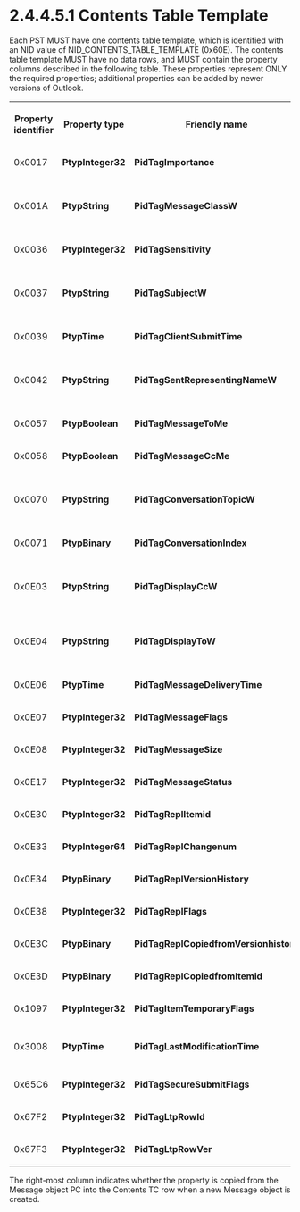 <html dir="LTR" xmlns:mshelp="http://msdn.microsoft.com/mshelp" xmlns:ddue="http://ddue.schemas.microsoft.com/authoring/2003/5" xmlns:xlink="http://www.w3.org/1999/xlink" xmlns:tool="http://www.microsoft.com/tooltip">
    <head>
        <meta http-equiv="Content-Type" content="text/html; CHARSET=utf-8"></meta>
        <meta name="save" content="history"></meta>
        <title>2.4.4.5.1 Contents Table Template</title>
        <xml>
            <mshelp:toctitle title="2.4.4.5.1 Contents Table Template"></mshelp:toctitle>
            <mshelp:rltitle title="[MS-PST]: Contents Table Template"></mshelp:rltitle>
            <mshelp:keyword index="A" term="f58e1ea9-b592-408d-b89e-53fd4cd6024b"></mshelp:keyword>
            <mshelp:attr name="DCSext.ContentType" value="open specification"></mshelp:attr>
            <mshelp:attr name="AssetID" value="f58e1ea9-b592-408d-b89e-53fd4cd6024b"></mshelp:attr>
            <mshelp:attr name="TopicType" value="kbRef"></mshelp:attr>
            <mshelp:attr name="DCSext.Title" value="[MS-PST]: Contents Table Template" />
        </xml>
    </head>
    <body>
        <div id="header">
            <h1 class="heading">2.4.4.5.1 Contents Table Template</h1>
        </div>
        <div id="mainSection">
            <div id="mainBody">
                <div id="allHistory" class="saveHistory"></div>
                <div id="sectionSection0" class="section" name="collapseableSection">
                    

<p>Each PST MUST have one contents table template, which is
identified with an NID value of NID_CONTENTS_TABLE_TEMPLATE (0x60E). The
contents table template MUST have no data rows, and MUST contain the property
columns described in the following table. These properties represent ONLY the
required properties; additional properties can be added by newer versions of
Outlook.</p>

<table>
 <tr>
  <th>
  <p><b>Property identifier</b></p>
  </th>
  <th>
  <p><b>Property type</b></p>
  </th>
  <th>
  <p><b>Friendly name</b></p>
  </th>
  <th>
  <p><b>Description</b></p>
  </th>
  <th>
  <p><b>Copied?</b></p>
  </th>
 </tr>
 <tr>
  <td>
  <p>0x0017</p>
  </td>
  <td>
  <p><b>PtypInteger32</b></p>
  </td>
  <td>
  <p><b>PidTagImportance</b></p>
  </td>
  <td>
  <p>Importance</p>
  </td>
  <td>
  <p>Y</p>
  </td>
 </tr>
 <tr>
  <td>
  <p>0x001A</p>
  </td>
  <td>
  <p><b>PtypString</b></p>
  </td>
  <td>
  <p><b>PidTagMessageClassW</b></p>
  </td>
  <td>
  <p>Message class. This property has an
  alternate name of <b>PidTagMessageClass_W</b>.</p>
  </td>
  <td>
  <p>Y</p>
  </td>
 </tr>
 <tr>
  <td>
  <p>0x0036</p>
  </td>
  <td>
  <p><b>PtypInteger32</b></p>
  </td>
  <td>
  <p><b>PidTagSensitivity</b></p>
  </td>
  <td>
  <p>Sensitivity</p>
  </td>
  <td>
  <p>Y</p>
  </td>
 </tr>
 <tr>
  <td>
  <p>0x0037</p>
  </td>
  <td>
  <p><b>PtypString</b></p>
  </td>
  <td>
  <p><b>PidTagSubjectW</b></p>
  </td>
  <td>
  <p>Subject. This property has an
  alternate name of <b>PidTagSubject_W</b>.                 </p>
  </td>
  <td>
  <p>Y</p>
  </td>
 </tr>
 <tr>
  <td>
  <p>0x0039</p>
  </td>
  <td>
  <p><b>PtypTime</b></p>
  </td>
  <td>
  <p><b>PidTagClientSubmitTime</b></p>
  </td>
  <td>
  <p>Submit timestamp</p>
  </td>
  <td>
  <p>Y</p>
  </td>
 </tr>
 <tr>
  <td>
  <p>0x0042</p>
  </td>
  <td>
  <p><b>PtypString</b></p>
  </td>
  <td>
  <p><b>PidTagSentRepresentingNameW</b></p>
  </td>
  <td>
  <p>Sender representative name. This
  property has an alternate name of <b>PidTagSentRepresentingName_W</b>.</p>
  </td>
  <td>
  <p>Y</p>
  </td>
 </tr>
 <tr>
  <td>
  <p>0x0057</p>
  </td>
  <td>
  <p><b>PtypBoolean</b></p>
  </td>
  <td>
  <p><b>PidTagMessageToMe</b></p>
  </td>
  <td>
  <p>Whether recipient is in To: line</p>
  </td>
  <td>
  <p>Y</p>
  </td>
 </tr>
 <tr>
  <td>
  <p>0x0058</p>
  </td>
  <td>
  <p><b>PtypBoolean</b></p>
  </td>
  <td>
  <p><b>PidTagMessageCcMe</b></p>
  </td>
  <td>
  <p>Whether recipient is in Cc: line</p>
  </td>
  <td>
  <p>Y</p>
  </td>
 </tr>
 <tr>
  <td>
  <p>0x0070</p>
  </td>
  <td>
  <p><b>PtypString</b></p>
  </td>
  <td>
  <p><b>PidTagConversationTopicW</b></p>
  </td>
  <td>
  <p>Conversation topic. This property
  has an alternate name of <b>PidTagConversationTopic_W</b>.</p>
  </td>
  <td>
  <p>Y</p>
  </td>
 </tr>
 <tr>
  <td>
  <p>0x0071</p>
  </td>
  <td>
  <p><b>PtypBinary</b></p>
  </td>
  <td>
  <p><b>PidTagConversationIndex</b></p>
  </td>
  <td>
  <p>Conversation index</p>
  </td>
  <td>
  <p>Y</p>
  </td>
 </tr>
 <tr>
  <td>
  <p>0x0E03</p>
  </td>
  <td>
  <p><b>PtypString</b></p>
  </td>
  <td>
  <p><b>PidTagDisplayCcW</b></p>
  </td>
  <td>
  <p>Cc: line. This property has an
  alternate name of <b>PidTagDisplayCc_W</b>.</p>
  </td>
  <td>
  <p>Y</p>
  </td>
 </tr>
 <tr>
  <td>
  <p>0x0E04</p>
  </td>
  <td>
  <p><b>PtypString</b></p>
  </td>
  <td>
  <p><b>PidTagDisplayToW</b></p>
  </td>
  <td>
  <p>To: line. This property has an
  alternate name of <b>PidTagDisplayTo_W</b>.</p>
  </td>
  <td>
  <p>Y</p>
  </td>
 </tr>
 <tr>
  <td>
  <p>0x0E06</p>
  </td>
  <td>
  <p><b>PtypTime</b></p>
  </td>
  <td>
  <p><b>PidTagMessageDeliveryTime</b></p>
  </td>
  <td>
  <p>Message delivery timestamp</p>
  </td>
  <td>
  <p>Y</p>
  </td>
 </tr>
 <tr>
  <td>
  <p>0x0E07</p>
  </td>
  <td>
  <p><b>PtypInteger32</b></p>
  </td>
  <td>
  <p><b>PidTagMessageFlags</b></p>
  </td>
  <td>
  <p>Message flags</p>
  </td>
  <td>
  <p>Y</p>
  </td>
 </tr>
 <tr>
  <td>
  <p>0x0E08</p>
  </td>
  <td>
  <p><b>PtypInteger32</b></p>
  </td>
  <td>
  <p><b>PidTagMessageSize</b></p>
  </td>
  <td>
  <p>Message size</p>
  </td>
  <td>
  <p>Y</p>
  </td>
 </tr>
 <tr>
  <td>
  <p>0x0E17</p>
  </td>
  <td>
  <p><b>PtypInteger32</b></p>
  </td>
  <td>
  <p><b>PidTagMessageStatus</b></p>
  </td>
  <td>
  <p>Message status</p>
  </td>
  <td>
  <p>Y</p>
  </td>
 </tr>
 <tr>
  <td>
  <p>0x0E30</p>
  </td>
  <td>
  <p><b>PtypInteger32</b></p>
  </td>
  <td>
  <p><b>PidTagReplItemid</b></p>
  </td>
  <td>
  <p>Replication item ID</p>
  </td>
  <td>
  <p>Y</p>
  </td>
 </tr>
 <tr>
  <td>
  <p>0x0E33</p>
  </td>
  <td>
  <p><b>PtypInteger64</b></p>
  </td>
  <td>
  <p><b>PidTagReplChangenum</b></p>
  </td>
  <td>
  <p>Replication change number</p>
  </td>
  <td>
  <p>Y</p>
  </td>
 </tr>
 <tr>
  <td>
  <p>0x0E34</p>
  </td>
  <td>
  <p><b>PtypBinary</b></p>
  </td>
  <td>
  <p><b>PidTagReplVersionHistory</b></p>
  </td>
  <td>
  <p>Replication version history</p>
  </td>
  <td>
  <p>Y</p>
  </td>
 </tr>
 <tr>
  <td>
  <p>0x0E38</p>
  </td>
  <td>
  <p><b>PtypInteger32</b></p>
  </td>
  <td>
  <p><b>PidTagReplFlags</b></p>
  </td>
  <td>
  <p>Replication flags</p>
  </td>
  <td>
  <p>Y</p>
  </td>
 </tr>
 <tr>
  <td>
  <p>0x0E3C</p>
  </td>
  <td>
  <p><b>PtypBinary</b></p>
  </td>
  <td>
  <p><b>PidTagReplCopiedfromVersionhistory</b></p>
  </td>
  <td>
  <p>Replication version information</p>
  </td>
  <td>
  <p>Y</p>
  </td>
 </tr>
 <tr>
  <td>
  <p>0x0E3D</p>
  </td>
  <td>
  <p><b>PtypBinary</b></p>
  </td>
  <td>
  <p><b>PidTagReplCopiedfromItemid</b></p>
  </td>
  <td>
  <p>Replication item ID information</p>
  </td>
  <td>
  <p>Y</p>
  </td>
 </tr>
 <tr>
  <td>
  <p>0x1097</p>
  </td>
  <td>
  <p><b>PtypInteger32</b></p>
  </td>
  <td>
  <p><b>PidTagItemTemporaryFlags</b></p>
  </td>
  <td>
  <p>Temporary flags</p>
  </td>
  <td>
  <p>Y</p>
  </td>
 </tr>
 <tr>
  <td>
  <p>0x3008</p>
  </td>
  <td>
  <p><b>PtypTime</b></p>
  </td>
  <td>
  <p><b>PidTagLastModificationTime</b></p>
  </td>
  <td>
  <p>Last modification time of <a href="08220cc9-69b1-4072-a2e7-2a0ff201d505.md#gt_b6c15d0c-d992-421d-ba96-99d3b63894cf">Message object</a></p>
  </td>
  <td>
  <p>Y</p>
  </td>
 </tr>
 <tr>
  <td>
  <p>0x65C6</p>
  </td>
  <td>
  <p><b>PtypInteger32</b></p>
  </td>
  <td>
  <p><b>PidTagSecureSubmitFlags </b></p>
  </td>
  <td>
  <p>Secure submit flags</p>
  </td>
  <td>
  <p>Y</p>
  </td>
 </tr>
 <tr>
  <td>
  <p>0x67F2</p>
  </td>
  <td>
  <p><b>PtypInteger32</b></p>
  </td>
  <td>
  <p><b>PidTagLtpRowId</b></p>
  </td>
  <td>
  <p>LTP row ID</p>
  </td>
  <td>
  <p>Y</p>
  </td>
 </tr>
 <tr>
  <td>
  <p>0x67F3</p>
  </td>
  <td>
  <p><b>PtypInteger32</b></p>
  </td>
  <td>
  <p><b>PidTagLtpRowVer</b></p>
  </td>
  <td>
  <p>LTP row version</p>
  </td>
  <td>
  <p>Y</p>
  </td>
 </tr>
</table>

<p>The right-most column indicates whether the property is
copied from the Message object PC into the Contents TC row when a new Message
object is created. </p>
                </div>
            </div>
        </div>
    </body>
</html>